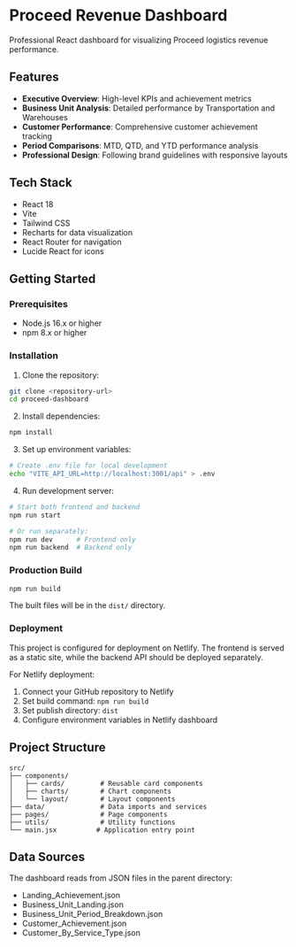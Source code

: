 # Proceed Revenue Dashboard

Professional React dashboard for visualizing Proceed logistics revenue performance.

## Features

- **Executive Overview**: High-level KPIs and achievement metrics
- **Business Unit Analysis**: Detailed performance by Transportation and Warehouses
- **Customer Performance**: Comprehensive customer achievement tracking
- **Period Comparisons**: MTD, QTD, and YTD performance analysis
- **Professional Design**: Following brand guidelines with responsive layouts

## Tech Stack

- React 18
- Vite
- Tailwind CSS
- Recharts for data visualization
- React Router for navigation
- Lucide React for icons

## Getting Started

### Prerequisites
- Node.js 16.x or higher
- npm 8.x or higher

### Installation

1. Clone the repository:
```bash
git clone <repository-url>
cd proceed-dashboard
```

2. Install dependencies:
```bash
npm install
```

3. Set up environment variables:
```bash
# Create .env file for local development
echo "VITE_API_URL=http://localhost:3001/api" > .env
```

4. Run development server:
```bash
# Start both frontend and backend
npm run start

# Or run separately:
npm run dev      # Frontend only
npm run backend  # Backend only
```

### Production Build

```bash
npm run build
```

The built files will be in the `dist/` directory.

### Deployment

This project is configured for deployment on Netlify. The frontend is served as a static site, while the backend API should be deployed separately.

For Netlify deployment:
1. Connect your GitHub repository to Netlify
2. Set build command: `npm run build`
3. Set publish directory: `dist`
4. Configure environment variables in Netlify dashboard

## Project Structure

```
src/
├── components/
│   ├── cards/         # Reusable card components
│   ├── charts/        # Chart components
│   └── layout/        # Layout components
├── data/              # Data imports and services
├── pages/             # Page components
├── utils/             # Utility functions
└── main.jsx          # Application entry point
```

## Data Sources

The dashboard reads from JSON files in the parent directory:
- Landing_Achievement.json
- Business_Unit_Landing.json
- Business_Unit_Period_Breakdown.json
- Customer_Achievement.json
- Customer_By_Service_Type.json